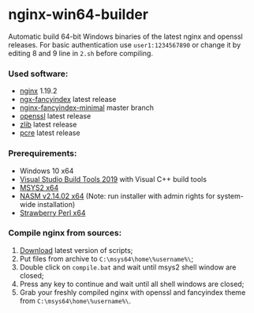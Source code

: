 # nginx-win64-builder
Automatic build 64-bit Windows binaries of the latest nginx and openssl releases. For basic authentication use `user1:1234567890` or change it by editing 8 and 9 line in `2.sh` before compiling.

### Used software:
- [nginx](https://nginx.org/) 1.19.2
- [ngx-fancyindex](https://github.com/aperezdc/ngx-fancyindex) latest release
- [nginx-fancyindex-minimal](https://github.com/drklee3/Nginx-Fancyindex-Minimal) master branch
- [openssl](https://www.openssl.org/) latest release
- [zlib](https://www.zlib.net/) latest release
- [pcre](https://www.pcre.org/) latest release


### Prerequirements:
- Windows 10 x64
- [Visual Studio Build Tools 2019](https://visualstudio.microsoft.com/thank-you-downloading-visual-studio/?sku=BuildTools&rel=16) with Visual C++ build tools
- [MSYS2 x64](https://www.msys2.org/)
- [NASM v2.14.02 x64](https://www.nasm.us/pub/nasm/releasebuilds/2.14.02/win64/) (Note: run installer with admin rights for system-wide installation)
- [Strawberry Perl x64](http://strawberryperl.com/)


### Compile nginx from sources:
1. [Download](https://github.com/cyberunknown/nginx-win64-builder/releases/latest) latest version of scripts;
2. Put files from archive to `C:\msys64\home\%username%\`;
3. Double click on `compile.bat` and wait until msys2 shell window are closed;
4. Press any key to continue and wait until all shell windows are closed;
5. Grab your freshly compiled nginx with openssl and fancyindex theme from `C:\msys64\home\%username%\`.
